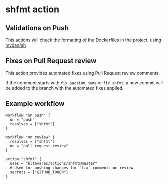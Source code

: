 # shfmt action

## Validations on Push

This actions will check the formating of the Dockerfiles in the project, using
[mvdan/sh](https://github.com/mvdan/sh/)

## Fixes on Pull Request review

This action provides automated fixes using Pull Request review comments.

If the comment starts with `fix $action_name` or `fix shfmt`, a new commit will
be added to the branch with the automated fixes applied.

## Example workflow

```hcl
workflow "on push" {
  on = "push"
  resolves = ["shfmt"]
}

workflow "on review" {
  resolves = ["shfmt"]
  on = "pull_request_review"
}

action "shfmt" {
  uses = "bltavares/actions/shfmt@master"
  # Used for pushing changes for `fix` comments on review
  secrets = ["GITHUB_TOKEN"]
}
```
